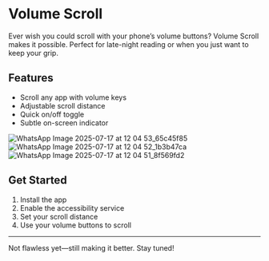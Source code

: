 # Volume Scroll

Ever wish you could scroll with your phone’s volume buttons? Volume Scroll makes it possible. Perfect for late-night reading or when you just want to keep your grip.

## Features
- Scroll any app with volume keys
- Adjustable scroll distance
- Quick on/off toggle
- Subtle on-screen indicator

![WhatsApp Image 2025-07-17 at 12 04 53_65c45f85](https://github.com/user-attachments/assets/672ec828-c27f-4a92-bf76-6e227bce72dd)
![WhatsApp Image 2025-07-17 at 12 04 52_1b3b47ca](https://github.com/user-attachments/assets/e4401287-48d6-4d84-8d2a-fbdd7205449b)
![WhatsApp Image 2025-07-17 at 12 04 51_8f569fd2](https://github.com/user-attachments/assets/979462c9-d3a9-478e-85f3-836991b6b74e)


## Get Started
1. Install the app
2. Enable the accessibility service
3. Set your scroll distance
4. Use your volume buttons to scroll

---

Not flawless yet—still making it better. Stay tuned! 
